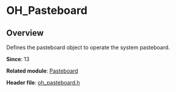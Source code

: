 # OH_Pasteboard

## Overview

Defines the pasteboard object to operate the system pasteboard.

**Since**: 13

**Related module**: [Pasteboard](capi-pasteboard.md)

**Header file**: [oh_pasteboard.h](capi-oh-pasteboard-h.md)
